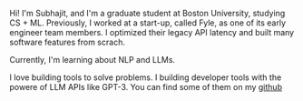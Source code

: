 Hi! I'm Subhajit, and I'm a graduate student at Boston University, studying CS + ML. Previously, I worked at a start-up, called Fyle, as one of its early engineer team members. I optimized their legacy API latency and built many software features from scrach.

Currently, I'm learning about NLP and LLMs.

I love building tools to solve problems. I building developer tools with the powere of LLM APIs like GPT-3. You can find some of them on my [github](https://github.com/0verread)

